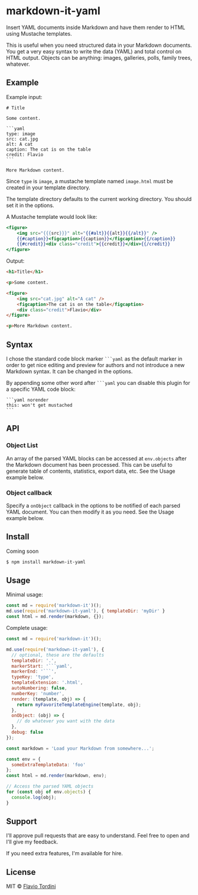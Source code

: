 # markdown-it-yaml

Insert YAML documents inside Markdown and have them render to HTML using Mustache templates.

This is useful when you need structured data in your Markdown documents. You get a very easy syntax to write the data (YAML) and total control on HTML output. Objects can be anything: images, galleries, polls, family trees, whatever.

## Example
Example input:

    # Title

    Some content.

    ```yaml
    type: image
    src: cat.jpg
    alt: A cat
    caption: The cat is on the table
    credit: Flavio
    ```

    More Markdown content.

Since `type` is `image`, a mustache template named `image.html` must be created in your template directory.

The template directory defaults to the current working directory. You should set it in the options.

A Mustache template would look like:

```handlebars
<figure>
    <img src="{{{src}}}" alt="{{#alt}}{{alt}}{{/alt}}" />
    {{#caption}}<figcaption>{{caption}}</figcaption>{{/caption}}
    {{#credit}}<div class="credit">{{credit}}</div>{{/credit}}
</figure>
```

Output:
```html
<h1>Title</h1>

<p>Some content.

<figure>
    <img src="cat.jpg" alt="A cat" />
    <figcaption>The cat is on the table</figcaption>
    <div class="credit">Flavio</div>
</figure>

<p>More Markdown content.
```

## Syntax

I chose the standard code block marker <code>```yaml</code> as the default marker in order to get nice editing and preview for authors and not introduce a new Markdown syntax. It can be changed in the options.

By appending some other word after <code>```yaml</code> you can disable this plugin for a specific YAML code block:

    ```yaml norender
    this: won't get mustached
    ```

## API

### Object List

An array of the parsed YAML blocks can be accessed at `env.objects` after the Markdown document has been processed. This can be useful to generate table of contents, statistics, export data, etc. See the Usage example below.

### Object callback

Specify a `onObject` callback in the options to be notified of each parsed YAML document. You can then modify it as you need. See the Usage example below.

## Install

Coming soon

```bash
$ npm install markdown-it-yaml
```

## Usage

Minimal usage:

```js
const md = require('markdown-it')();
md.use(require('markdown-it-yaml'), { templateDir: 'myDir' }
const html = md.render(markdown, {});
```

Complete usage:

```js
const md = require('markdown-it')();

md.use(require('markdown-it-yaml'), {
  // optional, these are the defaults
  templateDir: '.',
  markerStart: '```yaml',
  markerEnd: '```',
  typeKey: 'type',
  templateExtension: '.html',
  autoNumbering: false,
  numberKey: 'number',
  render: (template, obj) => {
    return myFavoriteTemplateEngine(template, obj);
  },
  onObject: (obj) => {
    // do whatever you want with the data
  },
  debug: false
});

const markdown = 'Load your Markdown from somewhere...';

const env = {
  someExtraTemplateData: 'foo'
};
const html = md.render(markdown, env);

// Access the parsed YAML objects
for (const obj of env.objects) {
  console.log(obj);
}
```

## Support

I'll approve pull requests that are easy to understand. Feel free to open and I'll give my feedback.

If you need extra features, I'm available for hire.

## License

MIT © [Flavio Tordini](https://flavio.tordini.org/)
